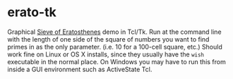 erato-tk
========

Graphical
[Sieve of Eratosthenes](http://en.wikipedia.org/wiki/Sieve_of_Eratosthenes)
demo in Tcl/Tk.  Run at the command line with the length of one side
of the square of numbers you want to find primes in as the only
parameter.  (i.e. 10 for a 100-cell square, etc.)  Should work fine on
Linux or OS X installs, since they usually have the `wish` executable
in the normal place.  On Windows you may have to run this from inside
a GUI environment such as ActiveState Tcl.
